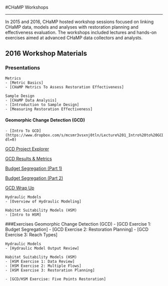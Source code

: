 #CHaMP Workshops

----------

In 2015 and 2016, CHaMP hosted workshop sessions focused on linking CHaMP data, models and analyses with restoration planning and effectiveness evaluation. The workshops included lectures and hands-on exercises aimed at advanced CHaMP data collectors and analysts.

## 2016 Workshop Materials

### Presentations

	Metrics
	- [Metric Basics]
	- [CHaMP Metrics To Assess Restoration Effectiveness]

	Sample Design
	- [CHaMP Data Analysis]
	- [Introduction to Sample Design]
	- [Measuring Restoration Effectiveness]

#### Geomorphic Change Detection (GCD)

	- [Intro To GCD](https://www.dropbox.com/s/mcsmr3vsxnj0tln/Lecture%201_Intro%20to%20GCD.pptx?dl=0)

[GCD Project Explorer](https://www.dropbox.com/s/wbuee4b6ppdlh7s/Lecture%202_GCD%20Project%20Explorer.pptx?dl=0)

[GCD Results & Metrics](https://www.dropbox.com/s/mms6dyw4hdyth63/Lecture%202a_GCD%20results_metrics.pptx?dl=0)

[Budget Segregation (Part 1)](https://www.dropbox.com/s/v8vwpf424l039ru/Lecture%203_Budget%20Segregation_Part1.pptx?dl=0)

[Budget Segregation (Part 2)](https://www.dropbox.com/s/26bpgmz0p7j7vf4/Lecture%203_Budget%20Segregation_Part2.pptx?dl=0)

[GCD Wrap Up](https://www.dropbox.com/s/tzwvq242piqz5un/Lecture%204_wrap%20up.pptx?dl=0)

	Hydraulic Models
	- [Overview of Hydraulic Modeling]

	Habitat Suitability Models (HSM)
	- [Intro to HSM]

###Exercises
	Geomorphic Change Detection (GCD)
	- [GCD Exercise 1: Budget Segregation]
	- [GCD Exercise 2: Restoration Planning]
	- [GCD Exercise 3: Reach Types]

	Hydraulic Models
	- [Hydraulic Model Output Review]

	Habitat Suitability Models (HSM)
	- [HSM Exercise 1: Data Review]
	- [HSM Exercise 2: Multiple Flows]
	- [HSM Exercise 3: Restoration Planning]

	- [GCD/HSM Exercise: Five Points Restoration]
